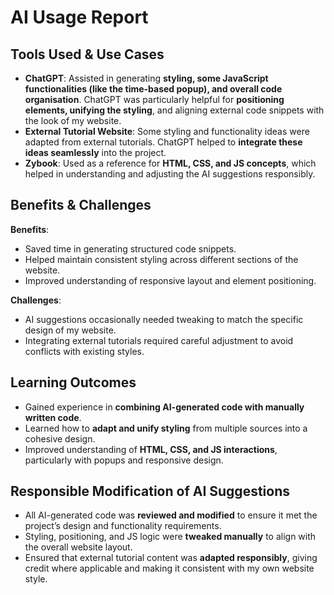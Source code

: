 # AI Usage Report

## Tools Used & Use Cases
- **ChatGPT**: Assisted in generating **styling, some JavaScript functionalities (like the time-based popup), and overall code organisation**. ChatGPT was particularly helpful for **positioning elements, unifying the styling**, and aligning external code snippets with the look of my website.
- **External Tutorial Website**: Some styling and functionality ideas were adapted from external tutorials. ChatGPT helped to **integrate these ideas seamlessly** into the project.
- **Zybook**: Used as a reference for **HTML, CSS, and JS concepts**, which helped in understanding and adjusting the AI suggestions responsibly.

## Benefits & Challenges
**Benefits**:
- Saved time in generating structured code snippets.
- Helped maintain consistent styling across different sections of the website.
- Improved understanding of responsive layout and element positioning.

**Challenges**:
- AI suggestions occasionally needed tweaking to match the specific design of my website.
- Integrating external tutorials required careful adjustment to avoid conflicts with existing styles.

## Learning Outcomes
- Gained experience in **combining AI-generated code with manually written code**.
- Learned how to **adapt and unify styling** from multiple sources into a cohesive design.
- Improved understanding of **HTML, CSS, and JS interactions**, particularly with popups and responsive design.

## Responsible Modification of AI Suggestions
- All AI-generated code was **reviewed and modified** to ensure it met the project’s design and functionality requirements.
- Styling, positioning, and JS logic were **tweaked manually** to align with the overall website layout.
- Ensured that external tutorial content was **adapted responsibly**, giving credit where applicable and making it consistent with my own website style.

